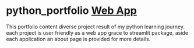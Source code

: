 # python_portfolio             <a href="https://share.streamlit.io/rekidiang2/p02_python_portfolio/main/app.py">Web App</a>

This portfolio content diverse          project result of my python learning journey. each project is user friendly  as a web app grace to streamlit package, aside each application an about page is provided for more details.
